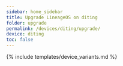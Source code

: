 ```yaml
---
sidebar: home_sidebar
title: Upgrade LineageOS on diting
folder: upgrade
permalink: /devices/diting/upgrade/
device: diting
toc: false
---
```

{% include templates/device_variants.md %}
